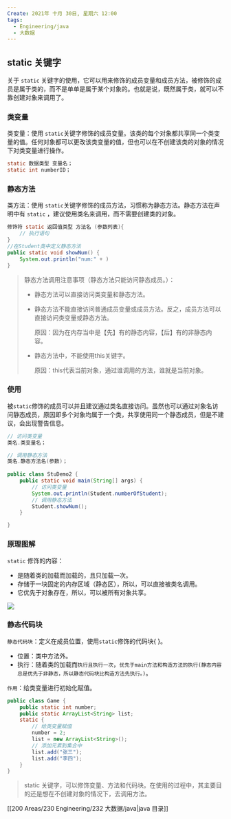 ```yaml
---
Create: 2021年 十月 30日, 星期六 12:00
tags: 
  - Engineering/java
  - 大数据
---
```

## static 关键字

关于 `static` 关键字的使用，它可以用来修饰的成员变量和成员方法，被修饰的成员是属于类的，而不是单单是属于某个对象的。也就是说，既然属于类，就可以不靠创建对象来调用了。

### 类变量

类变量：使用 `static`关键字修饰的成员变量。该类的每个对象都共享同一个类变量的值。任何对象都可以更改该类变量的值，但也可以在不创建该类的对象的情况下对类变量进行操作。

```java
static 数据类型 变量名；
static int numberID；
```

### 静态方法

类方法：使用 `static`关键字修饰的成员方法，习惯称为静态方法。静态方法在声明中有 `static` ，建议使用类名来调用，而不需要创建类的对象。

```java
修饰符 static 返回值类型 方法名 (参数列表){ 
    // 执行语句 
}
//在Student类中定义静态方法
public static void showNum() { 
    System.out.println("num:" + )
}
```

> 静态方法调用注意事项（静态方法只能访问静态成员。）：
>
> - 静态方法可以直接访问类变量和静态方法。 
>
> - 静态方法不能直接访问普通成员变量或成员方法。反之，成员方法可以直接访问类变量或静态方法。 
>
> 	原因：因为在内存当中是【先】有的静态内容，【后】有的非静态内容。
>
> - 静态方法中，不能使用this关键字。
>
> 	原因：this代表当前对象，通过谁调用的方法，谁就是当前对象。

### 使用

被`static`修饰的成员可以并且建议通过类名直接访问。虽然也可以通过对象名访问静态成员，原因即多个对象均属于一个类，共享使用同一个静态成员，但是不建议，会出现警告信息。

```java
// 访问类变量 
类名.类变量名；

// 调用静态方法 
类名.静态方法名(参数)；
    
public class StuDemo2 {
    public static void main(String[] args) { 
        // 访问类变量 
        System.out.println(Student.numberOfStudent); 
        // 调用静态方法 
        Student.showNum(); 
    }

}
```

### 原理图解

`static` 修饰的内容：

- 是随着类的加载而加载的，且只加载一次。 
- 存储于一块固定的内存区域（静态区），所以，可以直接被类名调用。 
- 它优先于对象存在，所以，可以被所有对象共享。

![](https://images-1257755739.cos.ap-guangzhou.myqcloud.com/hexo/posts/java-object-oriented/image-20200910234537685.png)



### 静态代码块

`静态代码块`：定义在成员位置，使用`static`修饰的代码块{ }。

- 位置：类中方法外。
- 执行：随着类的加载而`执行且执行一次`，`优先于main方法和构造方法的执行(静态内容总是优先于非静态，所以静态代码块比构造方法先执行。)`。

`作用`：给类变量进行初始化赋值。

```java
public class Game {
    public static int number; 
    public static ArrayList<String> list;
    static {
        // 给类变量赋值 
        number = 2; 
        list = new ArrayList<String>(); 
        // 添加元素到集合中 
        list.add("张三"); 
        list.add("李四");
    }
}
```

> static 关键字，可以修饰变量、方法和代码块。在使用的过程中，其主要目的还是想在不创建对象的情况下，去调用方法。

[[200 Areas/230 Engineering/232 大数据/java|java 目录]]